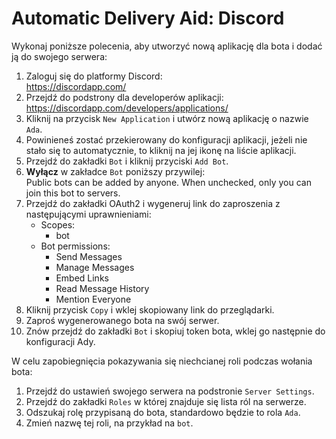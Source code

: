 Automatic Delivery Aid: Discord
================================

Wykonaj poniższe polecenia, aby utworzyć nową aplikację dla bota i dodać ją
do swojego serwera:
1. Zaloguj się do platformy Discord:  
   https://discordapp.com/
2. Przejdź do podstrony dla developerów aplikacji:  
   https://discordapp.com/developers/applications/
3. Kliknij na przycisk `New Application` i utwórz nową aplikację o nazwie `Ada`.
4. Powinieneś zostać przekierowany do konfiguracji aplikacji, jeżeli nie stało
   się to automatycznie, to kliknij na jej ikonę na liście aplikacji.
5. Przejdź do zakładki `Bot` i kliknij przyciski `Add Bot`.
6. **Wyłącz** w zakładce `Bot` poniższy przywilej:  
   Public bots can be added by anyone. When unchecked, only you can join this
   bot to servers.
7. Przejdź do zakładki OAuth2 i wygeneruj link do zaproszenia z następującymi
   uprawnieniami:
   * Scopes:
     * bot
   * Bot permissions:
     * Send Messages
     * Manage Messages
     * Embed Links
     * Read Message History
     * Mention Everyone
8. Kliknij przycisk `Copy` i wklej skopiowany link do przeglądarki.
9. Zaproś wygenerowanego bota na swój serwer.
10. Znów przejdź do zakładki `Bot` i skopiuj token bota, wklej go następnie do
    konfiguracji Ady.

W celu zapobiegnięcia pokazywania się niechcianej roli podczas wołania bota:
1. Przejdź do ustawień swojego serwera na podstronie `Server Settings`.
2. Przejdź do zakładki `Roles` w której znajduje się lista ról na serwerze.
3. Odszukaj rolę przypisaną do bota, standardowo będzie to rola `Ada`.
4. Zmień nazwę tej roli, na przykład na `bot`.

